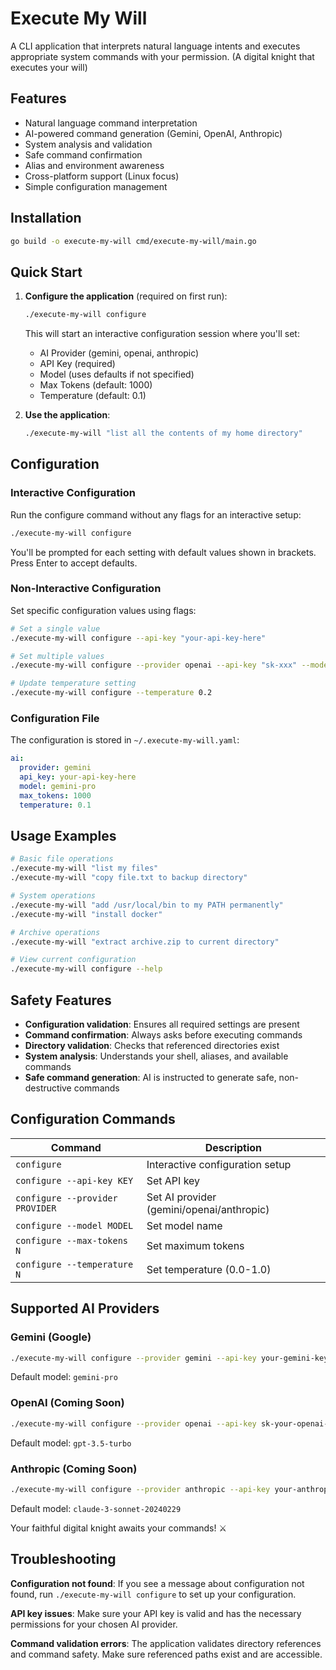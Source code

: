 # Execute My Will

A CLI application that interprets natural language intents and executes appropriate system commands with your permission.
(A digital knight that executes your will)

## Features

- Natural language command interpretation
- AI-powered command generation (Gemini, OpenAI, Anthropic)
- System analysis and validation
- Safe command confirmation
- Alias and environment awareness
- Cross-platform support (Linux focus)
- Simple configuration management

## Installation

```bash
go build -o execute-my-will cmd/execute-my-will/main.go
```

## Quick Start

1. **Configure the application** (required on first run):
   ```bash
   ./execute-my-will configure
   ```
   
   This will start an interactive configuration session where you'll set:
   - AI Provider (gemini, openai, anthropic)
   - API Key (required)
   - Model (uses defaults if not specified)
   - Max Tokens (default: 1000)
   - Temperature (default: 0.1)

2. **Use the application**:
   ```bash
   ./execute-my-will "list all the contents of my home directory"
   ```

## Configuration

### Interactive Configuration
Run the configure command without any flags for an interactive setup:

```bash
./execute-my-will configure
```

You'll be prompted for each setting with default values shown in brackets. Press Enter to accept defaults.

### Non-Interactive Configuration
Set specific configuration values using flags:

```bash
# Set a single value
./execute-my-will configure --api-key "your-api-key-here"

# Set multiple values
./execute-my-will configure --provider openai --api-key "sk-xxx" --model "gpt-4"

# Update temperature setting
./execute-my-will configure --temperature 0.2
```

### Configuration File
The configuration is stored in `~/.execute-my-will.yaml`:

```yaml
ai:
  provider: gemini
  api_key: your-api-key-here
  model: gemini-pro
  max_tokens: 1000
  temperature: 0.1
```

## Usage Examples

```bash
# Basic file operations
./execute-my-will "list my files"
./execute-my-will "copy file.txt to backup directory"

# System operations  
./execute-my-will "add /usr/local/bin to my PATH permanently"
./execute-my-will "install docker"

# Archive operations
./execute-my-will "extract archive.zip to current directory"

# View current configuration
./execute-my-will configure --help
```

## Safety Features

- **Configuration validation**: Ensures all required settings are present
- **Command confirmation**: Always asks before executing commands
- **Directory validation**: Checks that referenced directories exist
- **System analysis**: Understands your shell, aliases, and available commands
- **Safe command generation**: AI is instructed to generate safe, non-destructive commands

## Configuration Commands

| Command | Description |
|---------|-------------|
| `configure` | Interactive configuration setup |
| `configure --api-key KEY` | Set API key |
| `configure --provider PROVIDER` | Set AI provider (gemini/openai/anthropic) |
| `configure --model MODEL` | Set model name |
| `configure --max-tokens N` | Set maximum tokens |
| `configure --temperature N` | Set temperature (0.0-1.0) |

## Supported AI Providers

### Gemini (Google)
```bash
./execute-my-will configure --provider gemini --api-key your-gemini-key
```
Default model: `gemini-pro`

### OpenAI (Coming Soon)
```bash
./execute-my-will configure --provider openai --api-key sk-your-openai-key
```
Default model: `gpt-3.5-turbo`

### Anthropic (Coming Soon)  
```bash
./execute-my-will configure --provider anthropic --api-key your-anthropic-key
```
Default model: `claude-3-sonnet-20240229`

Your faithful digital knight awaits your commands! ⚔️

## Troubleshooting

**Configuration not found**: If you see a message about configuration not found, run `./execute-my-will configure` to set up your configuration.

**API key issues**: Make sure your API key is valid and has the necessary permissions for your chosen AI provider.

**Command validation errors**: The application validates directory references and command safety. Make sure referenced paths exist and are accessible.
